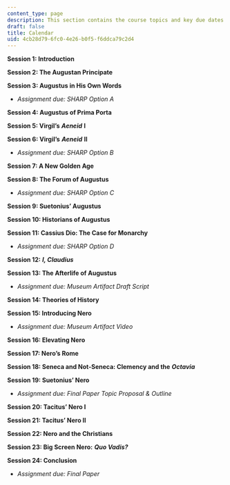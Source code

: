 ```yaml
---
content_type: page
description: This section contains the course topics and key due dates.
draft: false
title: Calendar
uid: 4cb28d79-6fc0-4e26-b0f5-f6ddca79c2d4
---
```

**Session 1: Introduction**

**Session 2: The Augustan Principate**

**Session 3: Augustus in His Own Words**

- *Assignment due: SHARP Option A*

**Session 4: Augustus of Prima Porta**

**Session 5: Virgil’s** ***Aeneid*** **I**

**Session 6: Virgil’s** ***Aeneid*** **II**

- *Assignment due: SHARP Option B*

**Session 7: A New Golden Age**

**Session 8: The Forum of Augustus**

- *Assignment due: SHARP Option C*

**Session 9: Suetonius’ Augustus**

**Session 10: Historians of Augustus**

**Session 11: Cassius Dio: The Case for Monarchy**

- *Assignment due: SHARP Option D*

**Session 12:** ***I, Claudius***

**Session 13: The Afterlife of Augustus**

- *Assignment due: Museum Artifact Draft Script*

**Session 14: Theories of History**

**Session 15: Introducing Nero**

- *Assignment due: Museum Artifact Video*

**Session 16: Elevating Nero**

**Session 17: Nero’s Rome**

**Session 18: Seneca and Not-Seneca: Clemency and the** ***Octavia***

**Session 19: Suetonius’ Nero**

- *Assignment due: Final Paper Topic Proposal & Outline*

**Session 20: Tacitus’ Nero I**

**Session 21: Tacitus’ Nero II**

**Session 22: Nero and the Christians**

**Session 23: Big Screen Nero:** ***Quo Vadis?***

**Session 24: Conclusion**

- *Assignment due: Final Paper*